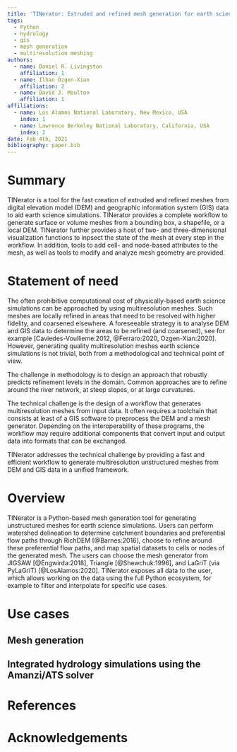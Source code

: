 ```yaml
---
title: 'TINerator: Extruded and refined mesh generation for earth science applications'
tags:
  - Python
  - hydrology
  - gis
  - mesh generation
  - multiresolution meshing
authors:
  - name: Daniel R. Livingston
    affiliation: 1
  - name: Ilhan Özgen-Xian
    affiliation: 2
  - name: David J. Moulton
    affiliation: 1
affiliations:
  - name: Los Alamos National Laboratory, New Mexico, USA
    index: 1
  - name: Lawrence Berkeley National Laboratory, California, USA
    index: 2
date: Feb 4th, 2021
bibliography: paper.bib
---
```


# Summary

TINerator is a tool for the fast creation of extruded and refined
meshes from digital elevation model (DEM) and geographic information
system (GIS) data to aid earth science simulations.  TINerator
provides a complete workflow to generate surface or volume meshes from
a bounding box, a shapefile, or a local DEM.  TINerator further
provides a host of two- and three-dimensional visualization functions
to inpsect the state of the mesh at every step in the workflow.  In
addition, tools to add cell- and node-based attributes to the mesh, as
well as tools to modify and analyze mesh geometry are provided.

# Statement of need

The often prohibitive computational cost of physically-based earth
science simulations can be approached by using multiresolution meshes.
Such meshes are locally refined in areas that need to be resolved with
higher fidelity, and coarsened elsewhere.  A foreseeable strategy is
to analyse DEM and GIS data to determine the areas to be refined (and
coarsened), see for example [Caviedes-Voullieme:2012, @Ferraro:2020,
Ozgen-Xian:2020].  However, generating quality multiresolution meshes
earth science simulations is not trivial, both from a methodological
and technical point of view.  

The challenge in methodology is to design an approach that robustly
predicts refinement levels in the domain.  Common approaches are to
refine around the river network, at steep slopes, or at large
curvatures.

The technical challenge is the design of a workflow that generates
multiresolution meshes from input data.  It often requires a toolchain
that consists at least of a GIS software to preprocess the DEM and a
mesh generator.  Depending on the interoperability of these programs,
the workflow may require additional components that convert input and
output data into formats that can be exchanged.  

TINerator addresses the technical challenge by providing a fast and
efficient workflow to generate multiresolution unstructured meshes
from DEM and GIS data in a unified framework.

# Overview

TINerator is a Python-based mesh generation tool for generating
unstructured meshes for earth science simulations.  Users can perform
watershed delineation to determine catchment boundaries and
preferential flow paths through RichDEM [@Barnes:2016], choose to
refine around these preferential flow paths, and map spatial datasets
to cells or nodes of the generated mesh.  The users can choose the
mesh generator from JIGSAW [@Engwirda:2018], Triangle
[@Shewchuk:1996], and LaGriT (via PyLaGriT) [@LosAlamos:2020].
TINerator exposes all data to the user, which allows working on the
data using the full Python ecosystem, for example to filter and
interpolate for specific use cases.

# Use cases

## Mesh generation

## Integrated hydrology simulations using the Amanzi/ATS solver

# References

# Acknowledgements

